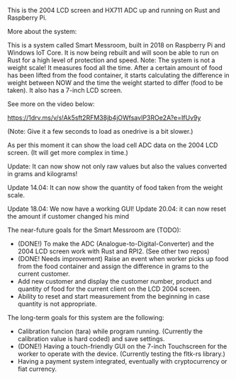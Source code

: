 
This is the 2004 LCD screen and HX711 ADC up and running on Rust and Raspberry Pi.

More about the system:

This is a system called Smart Messroom, built in 2018 on Raspberry Pi and Windows IoT Core. It is now being rebuilt and will soon be able to run on Rust for a high level of protection and speed. 
Note: The system is not a weight scale! It measures food all the time. After a certain amount of food has been lifted from the food container, it starts calculating the difference in weight between NOW and the time the weight started to differ (food to be taken).
It also has a 7-inch LCD screen.

See more on the video below:

https://1drv.ms/v/s!Ak5sft2RFM38jb4jOWfsavIP3ROe2A?e=IfUv9y

(Note: Give it a few seconds to load as onedrive is a bit slower.)


As per this moment it can show the load cell ADC data on the 2004 LCD screen. (It will get more complex in time.)

Update: It can now show not only raw values but also the values converted in grams and kilograms!

Update 14.04: It can now show the quantity of food taken from the weight scale.

Update 18.04: We now have a working GUI!
Update 20.04: it can now reset the amount if customer changed his mind

The near-future goals for the Smart Messroom are (TODO):

 - (DONE!) To make the ADC (Analogue-to-Digital-Converter) and the 2004 LCD screen work with Rust and RPI2. (See other two repos)
 - (DONE! Needs improvement) Raise an event when worker picks up food from the food container and assign the difference in grams to the current customer.
 - Add new customer and display the customer number, product and quantity of food for the current client on the LCD 2004 screen.
 - Ability to reset and start measurement from the beginning in case quantity is not appropriate.


The long-term goals for this system are the following:
 - Calibration funcion (tara) while program running. (Currently the calibration value is hard coded) and save settings.
 - (DONE!) Having a touch-friendly GUI on the 7-inch Touchscreen for the worker to operate with the device. (Currently testing the fltk-rs library.)
 - Having a payment system integrated, eventually with cryptocurrency or fiat currency.

